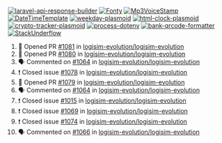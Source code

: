 [![laravel-api-response-builder](https://github-readme-stats.vercel.app/api/pin/?username=MarcinOrlowski&repo=laravel-api-response-builder&theme=default&hide_border=true&title_color=87c9c3&text_color=62696d&icon_color=636a6d&bg_color=30393e)](https://github.com/MarcinOrlowski/laravel-api-response-builder)
[![Fonty](https://github-readme-stats.vercel.app/api/pin/?username=MarcinOrlowski&repo=Fonty&theme=default&hide_border=true&title_color=87c9c3&text_color=62696d&icon_color=636a6d&bg_color=30393e)](https://github.com/MarcinOrlowski/Fonty)
[![Mp3VoiceStamp](https://github-readme-stats.vercel.app/api/pin/?username=MarcinOrlowski&repo=Mp3VoiceStamp&theme=default&hide_border=true&title_color=87c9c3&text_color=62696d&icon_color=636a6d&bg_color=30393e)](https://github.com/MarcinOrlowski/Mp3VoiceStamp)
[![DateTimeTemplate](https://github-readme-stats.vercel.app/api/pin/?username=MarcinOrlowski&repo=DateTimeTemplate&theme=default&hide_border=true&title_color=87c9c3&text_color=62696d&icon_color=636a6d&bg_color=30393e)](https://github.com/MarcinOrlowski/DateTimeTemplate)
[![weekday-plasmoid](https://github-readme-stats.vercel.app/api/pin/?username=MarcinOrlowski&repo=weekday-plasmoid&theme=default&hide_border=true&title_color=87c9c3&text_color=62696d&icon_color=636a6d&bg_color=30393e)](https://github.com/MarcinOrlowski/weekday-plasmoid)
[![html-clock-plasmoid](https://github-readme-stats.vercel.app/api/pin/?username=MarcinOrlowski&repo=html-clock-plasmoid&theme=default&hide_border=true&title_color=87c9c3&text_color=62696d&icon_color=636a6d&bg_color=30393e)](https://github.com/MarcinOrlowski/html-clock-plasmoid)
[![crypto-tracker-plasmoid](https://github-readme-stats.vercel.app/api/pin/?username=MarcinOrlowski&repo=crypto-tracker-plasmoid&theme=default&hide_border=true&title_color=87c9c3&text_color=62696d&icon_color=636a6d&bg_color=30393e)](https://github.com/MarcinOrlowski/crypto-tracker-plasmoid)
[![process-dotenv](https://github-readme-stats.vercel.app/api/pin/?username=MarcinOrlowski&repo=process-dotenv&theme=default&hide_border=true&title_color=87c9c3&text_color=62696d&icon_color=636a6d&bg_color=30393e)](https://github.com/MarcinOrlowski/process-dotenv)
[![bank-qrcode-formatter](https://github-readme-stats.vercel.app/api/pin/?username=MarcinOrlowski&repo=bank-qrcode-formatter&theme=default&hide_border=true&title_color=87c9c3&text_color=62696d&icon_color=636a6d&bg_color=30393e)](https://github.com/MarcinOrlowski/bank-qrcode-formatter)
[![StackUnderflow](https://github-readme-stats.vercel.app/api/pin/?username=MarcinOrlowski&repo=StackUnderflow&theme=default&hide_border=true&title_color=87c9c3&text_color=62696d&icon_color=636a6d&bg_color=30393e)](https://github.com/MarcinOrlowski/StackUnderflow)

<!--START_SECTION:activity-->
1. 💪 Opened PR [#1081](https://github.com/logisim-evolution/logisim-evolution/pull/1081) in [logisim-evolution/logisim-evolution](https://github.com/logisim-evolution/logisim-evolution)
2. 💪 Opened PR [#1080](https://github.com/logisim-evolution/logisim-evolution/pull/1080) in [logisim-evolution/logisim-evolution](https://github.com/logisim-evolution/logisim-evolution)
3. 🗣 Commented on [#1064](https://github.com/logisim-evolution/logisim-evolution/issues/1064) in [logisim-evolution/logisim-evolution](https://github.com/logisim-evolution/logisim-evolution)
4. ❗️ Closed issue [#1078](https://github.com/logisim-evolution/logisim-evolution/issues/1078) in [logisim-evolution/logisim-evolution](https://github.com/logisim-evolution/logisim-evolution)
5. 💪 Opened PR [#1079](https://github.com/logisim-evolution/logisim-evolution/pull/1079) in [logisim-evolution/logisim-evolution](https://github.com/logisim-evolution/logisim-evolution)
6. 🗣 Commented on [#1064](https://github.com/logisim-evolution/logisim-evolution/issues/1064) in [logisim-evolution/logisim-evolution](https://github.com/logisim-evolution/logisim-evolution)
7. ❗️ Closed issue [#1015](https://github.com/logisim-evolution/logisim-evolution/issues/1015) in [logisim-evolution/logisim-evolution](https://github.com/logisim-evolution/logisim-evolution)
8. ❗️ Closed issue [#1069](https://github.com/logisim-evolution/logisim-evolution/issues/1069) in [logisim-evolution/logisim-evolution](https://github.com/logisim-evolution/logisim-evolution)
9. ❗️ Closed issue [#1074](https://github.com/logisim-evolution/logisim-evolution/issues/1074) in [logisim-evolution/logisim-evolution](https://github.com/logisim-evolution/logisim-evolution)
10. 🗣 Commented on [#1066](https://github.com/logisim-evolution/logisim-evolution/issues/1066) in [logisim-evolution/logisim-evolution](https://github.com/logisim-evolution/logisim-evolution)
<!--END_SECTION:activity-->
